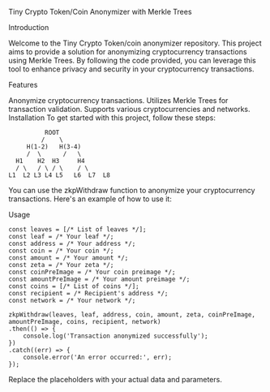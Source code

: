 Tiny Crypto Token/Coin Anonymizer with Merkle Trees

Introduction

Welcome to the Tiny Crypto Token/coin anonymizer repository. This project aims to provide a solution for anonymizing cryptocurrency transactions using Merkle Trees. By following the code provided, you can leverage this tool to enhance privacy and security in your cryptocurrency transactions.

Features

Anonymize cryptocurrency transactions.
Utilizes Merkle Trees for transaction validation.
Supports various cryptocurrencies and networks.
Installation
To get started with this project, follow these steps:

              ROOT
             /    \
         H(1-2)   H(3-4)
         /  \      /   \
      H1    H2  H3     H4
      / \   / \ / \    / \
    L1  L2 L3 L4 L5   L6  L7  L8

You can use the zkpWithdraw function to anonymize your cryptocurrency transactions. Here's an example of how to use it:

Usage

```
const leaves = [/* List of leaves */];
const leaf = /* Your leaf */;
const address = /* Your address */;
const coin = /* Your coin */;
const amount = /* Your amount */;
const zeta = /* Your zeta */;
const coinPreImage = /* Your coin preimage */;
const amountPreImage = /* Your amount preimage */;
const coins = [/* List of coins */];
const recipient = /* Recipient's address */;
const network = /* Your network */;

zkpWithdraw(leaves, leaf, address, coin, amount, zeta, coinPreImage, amountPreImage, coins, recipient, network)
.then(() => {
    console.log('Transaction anonymized successfully');
})
.catch((err) => {
    console.error('An error occurred:', err);
});

```
Replace the placeholders with your actual data and parameters.